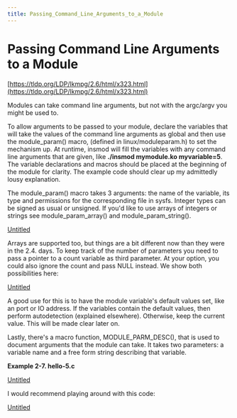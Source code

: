 ```yaml
---
title: Passing_Command_Line_Arguments_to_a_Module
---
```


# Passing Command Line Arguments to a Module

[https://tldp.org/LDP/lkmpg/2.6/html/x323.html](https://tldp.org/LDP/lkmpg/2.6/html/x323.html)

Modules can take command line arguments, but not with the argc/argv you might be used to.

To allow arguments to be passed to your module, declare the variables that will take the values of the command line arguments as global and then use the module_param() macro, (defined in linux/moduleparam.h) to set the mechanism up. At runtime, insmod will fill the variables with any command line arguments that are given, like **./insmod mymodule.ko myvariable=5**. The variable declarations and macros should be placed at the beginning of the module for clarity. The example code should clear up my admittedly lousy explanation.

The module_param() macro takes 3 arguments: the name of the variable, its type and permissions for the corresponding file in sysfs. Integer types can be signed as usual or unsigned. If you'd like to use arrays of integers or strings see module_param_array() and module_param_string().

[Untitled](assets/Untitled%20Database%20b3695e0655a24092b008dfac4f16ff21.csv)

Arrays are supported too, but things are a bit different now than they were in the 2.4. days. To keep track of the number of parameters you need to pass a pointer to a count variable as third parameter. At your option, you could also ignore the count and pass NULL instead. We show both possibilities here:

[Untitled](assets/Untitled%20Database%2003ce2a7082ca492fbd424dea35b518eb.csv)

A good use for this is to have the module variable's default values set, like an port or IO address. If the variables contain the default values, then perform autodetection (explained elsewhere). Otherwise, keep the current value. This will be made clear later on.

Lastly, there's a macro function, MODULE_PARM_DESC(), that is used to document arguments that the module can take. It takes two parameters: a variable name and a free form string describing that variable.

**Example 2-7. hello-5.c**

[Untitled](assets/Untitled%20Database%207bcd9810c8b94385b6ae031a972166b4.csv)

I would recommend playing around with this code:

[Untitled](assets/Untitled%20Database%20a736708e02994dedb336b3e46afcaa0d.csv)